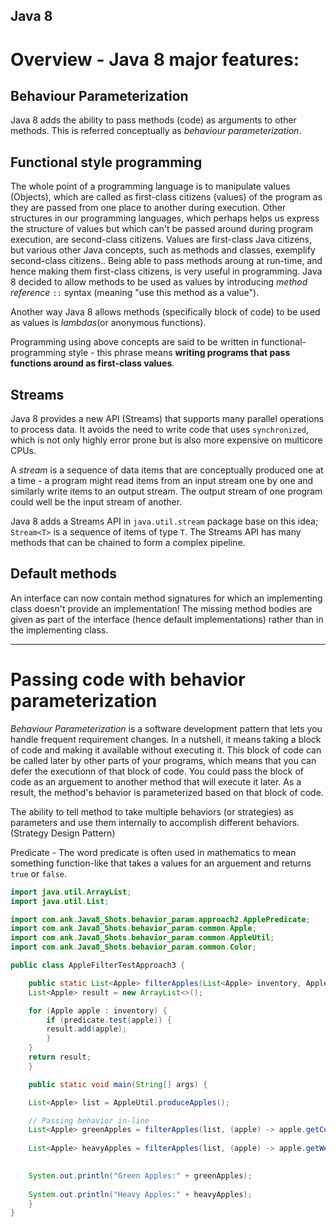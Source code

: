 Java 8
---

# Overview - Java 8 major features:
 
## Behaviour Parameterization

Java 8 adds the ability to pass methods (code) as arguments to other methods. This is referred conceptually as *behaviour parameterization*.
 

## Functional style programming

The whole point of a programming language is to manipulate values (Objects), which are called as first-class citizens (values) of the program as they are passed from one place to another during execution. Other structures in our programming languages, which perhaps helps us express the structure of values but which can't be passed around during program execution, are second-class citizens. Values are first-class Java citizens, but various other Java concepts, such as methods and classes, exemplify second-class citizens..
Being able to pass methods aroung at run-time, and hence making them first-class citizens, is very useful in programming. Java 8 decided to allow methods to be used as values by introducing *method reference* `::` syntax (meaning "use this method as a value").

Another way Java 8 allows methods (specifically block of code) to be used as values is *lambdas*(or anonymous functions).

Programming using above concepts are said to be written in functional-programming style - this phrase means **writing programs that pass functions around as first-class values**.


## Streams

Java 8 provides a new API (Streams) that supports many parallel operations to process data. It avoids the need to write code that uses `synchronized`, which is not only highly error prone but is also more expensive on multicore CPUs.

A *stream* is a sequence of data items that are conceptually produced one at a time - a program might read items from an input stream one by one and similarly write items to an output stream. The output stream of one program could well be the input stream of another.

Java 8 adds a Streams API in `java.util.stream` package base on this idea; `Stream<T>` is a sequence of items of type `T`. The Streams API has many methods that can be chained to form a complex pipeline.

## Default methods

An interface can now contain method signatures for which an implementing class doesn't provide an implementation! The missing method bodies are given as part of the interface (hence default implementations) rather than in the implementing class. 

---

# Passing code with behavior parameterization

*Behaviour Parameterization* is a software development pattern that lets you handle frequent requirement changes. In a nutshell, it means taking a block of code and making it available without executing it. This block of code can be called later by other parts of your programs, which means that you can defer the executionn of that block of code. You could pass the block of code as an arguement to another method that will execute it later. As a result, the method's behavior is parameterized based on that block of code.

The ability to tell method to take multiple behaviors (or strategies) as parameters and use them internally to accomplish different behaviors.(Strategy Design Pattern)

Predicate - The word predicate is often used in mathematics to mean something function-like that takes a values for an arguement and returns `true` or `false`.


```java
import java.util.ArrayList;
import java.util.List;

import com.ank.Java8_Shots.behavior_param.approach2.ApplePredicate;
import com.ank.Java8_Shots.behavior_param.common.Apple;
import com.ank.Java8_Shots.behavior_param.common.AppleUtil;
import com.ank.Java8_Shots.behavior_param.common.Color;

public class AppleFilterTestApproach3 {

    public static List<Apple> filterApples(List<Apple> inventory, ApplePredicate predicate) {
	List<Apple> result = new ArrayList<>();

	for (Apple apple : inventory) {
	    if (predicate.test(apple)) {
		result.add(apple);
	    }
	}
	return result;
    }

    public static void main(String[] args) {

	List<Apple> list = AppleUtil.produceApples();

	// Passing behavior in-line
	List<Apple> greenApples = filterApples(list, (apple) -> apple.getColor() == Color.GREEN);
	
	List<Apple> heavyApples = filterApples(list, (apple) -> apple.getWeight() > 120);
	

	System.out.println("Green Apples:" + greenApples);
	
	System.out.println("Heavy Apples:" + heavyApples);
    }
}
```



































